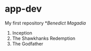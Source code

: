 # app-dev
My first repository 
**Benedict Magadia*
1. Inception
2. The Shawkhanks Redemption 
3. The Godfather 
